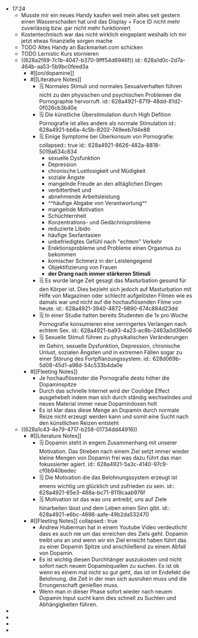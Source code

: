 - 17:24
	- Musste mir ein neues Handy kaufen weil mein altes seit gestern einen Wasserschaden hat und das Display + Face ID nicht mehr zuverlässig bzw. gar nicht mehr funktioniert
	- Kostentechnisch war das nicht wirklich eingeplant weshalb ich mir jetzt etwas finanzielle sorgen mache
	- TODO Altes Handy an Backmarket.com schicken
	- TODO Lernistic Kurs stornieren
	- ((628a2f89-7c1b-4047-b370-9fff54d6946f))
	  id:: 628a1d0c-2d7a-464b-aa53-5b9bc0feed3a
		- #[[on/dopamine]]
		- #[[Literature Notes]]
			- 🗒 Normales Stimuli und normales Sexualverhalten führen nicht zu den physischen und psychischen Problemen die Pornographie hervorruft.
			  id:: 628a4921-8719-48dd-81d2-0f026cb3b40e
			- 🗒 Die künstliche Überstimulation durch High Defition Pornografie ist alles andere als normale Stimulation
			  id:: 628a4921-bb6a-4c5b-8202-749eeb7d4e88
			- 🗒 Einige Symptome bei Überkonsum von Pornografie:
			  collapsed:: true
			  id:: 628a4921-8626-482a-8818-5019a634c834
				- sexuelle Dysfunktion
				- Depression
				- chronische Lustlosigkeit und Müdigkeit
				- soziale Ängste
				- mangelnde Freude an den alltäglichen Dingen
				- verbittertheit und
				- abnehmende Arbeitsleistung
				- ^^häufige Abgabe von Verantwortung^^
				- mangelnde Motivation
				- Schüchternheit
				- Konzentrations- und Gedächnisprobleme
				- reduzierte Libido
				- häufige Sexfantasien
				- unbefriedigtes Gefühl nach "echtem" Verkehr
				- Erektionsprobleme und Probleme einen Orgasmus zu bekommen
				- komischer Schmerz in der Leistengegend
				- Objektifizierung von Frauen
				- **der Drang nach immer stärkeren Stimuli**
			- 🗒 Es wurde lange Zeit gesagt das Masturbation gesund für den Körper ist. Dies bezieht sich jedoch auf Masturbation mit Hilfe von Magazinen oder schlecht aufgelösten Filmen wie es damals war und nicht auf die hochauflösenden Filme von heute.
			  id:: 628a4921-3940-4872-9890-674c884d23dd
			- 🗒 In einer Studie hatten bereits Studenten die 1x pro Woche Pornografie konsumieren eine verringertes Verlangen nach echtem Sex.
			  id:: 628a4921-ba93-4a23-ac8b-2463a0d39e06
			- 🗒 Sexuelle Stimuli führen zu physikalischen Veränderungen im Gehirn, sexuelle Dysfunktion, Depression, chronische Unlust, sozialen Ängsten und in extremen Fällen sogar zu einer Störung des Fortpflanzungssystem.
			  id:: 628d069b-5d08-45d1-a98d-54c533b4da0e
		- #[[Fleeting Notes]]
			- Je hochauflösender die Pornografie desto höher die Dopaminspitze
			- Durch das schnelle Internet wird der Coolidge Effect ausgehebelt indem man sich durch ständig wechselndes und neues Material immer neue Dopamindosen holt
			- Es ist klar dass diese Menge an Dopamin durch normale Reize nicht erzeugt werden kann und somit eine Sucht nach den künstlichen Reizen entsteht
	- ((628a1c43-4e79-4717-b258-01734dd44916))
		- #[[Literature Notes]]
			- 🗒 Dopamin steht in engem Zusammenhang mit unserer Motivation. Das Streben nach einem Ziel setzt immer wieder kleine Mengen von Dopamin frei was dazu führt das man fokussierter agiert.
			  id:: 628a4921-5a3c-4140-97c9-cf0b940bedec
			- 🗒 Die Motivation die das Belohnungssystem erzeugt ist emens wichtig um glücklich und zufrieden zu sein.
			  id:: 628a4921-65e3-488a-bc71-8119caab976f
			- 🗒 Motivation ist das was uns antreibt, uns auf Ziele hinarbeiten lässt und dem Leben einen Sinn gibt.
			  id:: 628a4921-e6bc-4698-aafe-49b2da532470
		- #[[Fleeting Notes]]
		  collapsed:: true
			- Andrew Huberman hat in einem Youtube Video verdeutlicht dass es auch nie um das erreichen des Ziels geht. Dopamin treibt uns an und wenn wir ein Ziel erreicht haben führt das zu einer Dopamin Spitze und anschließend zu einem Abfall von Dopamin.
			- Es ist wichtig diesen Durchhänger auszukosten und nicht sofort nach neuem Dopaminquellen zu suchen. Es ist ok wenn es einem mal nicht so gut geht, das ist im Endefekt die Belohnung, die Zeit in der man sich ausruhen muss und die Errungenschaft genießen muss.
			- Wenn man in dieser Phase sofort wieder nach neuem Dopamin Input sucht kann dies schnell zu Suchten und Abhängigkeiten führen.
-
-
-
-